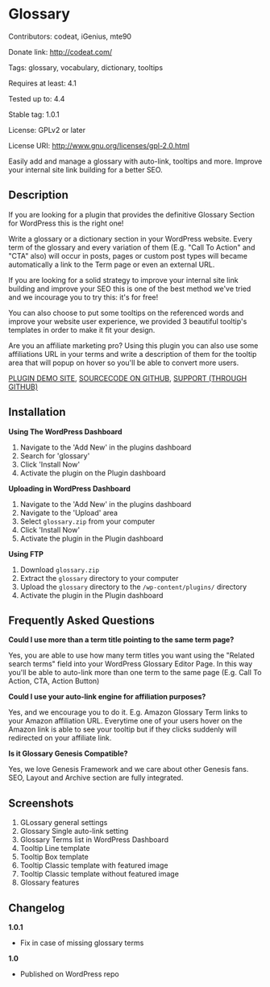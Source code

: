 # Glossary

Contributors: codeat, iGenius, mte90

Donate link: http://codeat.com/

Tags: glossary, vocabulary, dictionary, tooltips

Requires at least: 4.1

Tested up to: 4.4

Stable tag: 1.0.1

License: GPLv2 or later

License URI: http://www.gnu.org/licenses/gpl-2.0.html

Easily add and manage a glossary with auto-link, tooltips and more. Improve your internal site link building for a better SEO.

## Description

If you are looking for a plugin that provides the definitive Glossary Section for WordPress this is the right one!

Write a glossary or a dictionary section in your WordPress website. Every term of the glossary and every variation of them (E.g. "Call To Action" and "CTA" also) will occur in posts, pages or custom post types will became automatically a link to the Term page or even an external URL.

If you are looking for a solid strategy to improve your internal site link building and improve your SEO this is one of the best method we've tried and we incourage you to try this: it's for free!

You can also choose to put some tooltips on the referenced words and improve your website user experience, we provided 3 beautiful tooltip's templates in order to make it fit your design.

Are you an affiliate marketing pro?
Using this plugin you can also use some affiliations URL in your terms and write a description of them for the tooltip area that will popup on hover so you'll be able to convert more users.

[PLUGIN DEMO SITE](http://codeat.co/glossary), [SOURCECODE ON GITHUB](https://github.com/CodeAtCode/Glossary/), [SUPPORT (THROUGH GITHUB)](https://github.com/CodeAtCode/Glossary/issues)

## Installation

**Using The WordPress Dashboard**

1. Navigate to the 'Add New' in the plugins dashboard
2. Search for 'glossary'
3. Click 'Install Now'
4. Activate the plugin on the Plugin dashboard

**Uploading in WordPress Dashboard**

1. Navigate to the 'Add New' in the plugins dashboard
2. Navigate to the 'Upload' area
3. Select `glossary.zip` from your computer
4. Click 'Install Now'
5. Activate the plugin in the Plugin dashboard

**Using FTP**

1. Download `glossary.zip`
2. Extract the `glossary` directory to your computer
3. Upload the `glossary` directory to the `/wp-content/plugins/` directory
4. Activate the plugin in the Plugin dashboard

## Frequently Asked Questions

**Could I use more than a term title pointing to the same term page?**

Yes, you are able to use how many term titles you want using the "Related search terms" field into your WordPress Glossary Editor Page. In this way you'll be able to auto-link more than one term to the same page (E.g. Call To Action, CTA, Action Button)

**Could I use your auto-link engine for affiliation purposes?**

Yes, and we encourage you to do it.
E.g. Amazon Glossary Term links to your Amazon affiliation URL. Everytime one of your users hover on the Amazon link is able to see your tooltip but if they clicks suddenly will redirected on your affiliate link.

**Is it Glossary Genesis Compatible?**

Yes, we love Genesis Framework and we care about other Genesis fans. SEO, Layout and Archive section are fully integrated.

## Screenshots

1. GLossary general settings
2. Glossary Single auto-link setting
3. Glossary Terms list in WordPress Dashboard
4. Tooltip Line template
5. Tooltip Box template
6. Tooltip Classic template with featured image
7. Tooltip Classic template without featured image
8. Glossary features

## Changelog

**1.0.1**

* Fix in case of missing glossary terms

**1.0**

* Published on WordPress repo